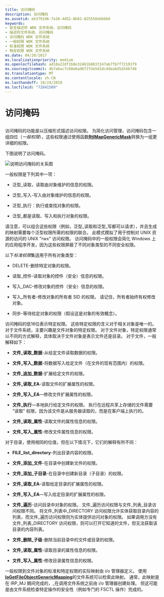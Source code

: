 ```yaml
---
title: 访问掩码
description: 访问掩码
ms.assetid: eb379196-7a10-4d52-8b81-825550ebbbb0
keywords:
- 安全描述符 WDK 文件系统，访问掩码
- 描述符文件系统、访问掩码
- 访问掩码 WDK 文件系统
- 一般权限 WDK 文件系统
- 标准权限 WDK 文件系统
- 特定权限 WDK 文件系统
ms.date: 04/20/2017
ms.localizationpriority: medium
ms.openlocfilehash: ad10a22df1b8e32481b8837247ab7fb7f72191f9
ms.sourcegitcommit: 4b7a6ac7c68e6ad6f27da5d1dc4deabd5d34b748
ms.translationtype: MT
ms.contentlocale: zh-CN
ms.lasthandoff: 10/24/2019
ms.locfileid: "72841509"
---
```

# <a name="access-mask"></a>访问掩码


## <span id="ddk_sec_access_mask_if"></span><span id="DDK_SEC_ACCESS_MASK_IF"></span>


访问掩码的功能是以压缩形式描述访问权限。 为简化访问管理，访问掩码包含一组四位（*一般权限*），这些权限通过使用函数[**RtlMapGenericMask**](https://docs.microsoft.com/windows-hardware/drivers/ddi/ntddk/nf-ntddk-rtlmapgenericmask)转换为一组更详细的权限。

下图说明了访问掩码。

![说明访问掩码的关系图](images/fssecurity-03.png)

一般权限是下列其中一项：

-   泛型\_读取，读取由对象维护的信息的权限。

-   泛型\_写入-写入由对象维护的信息的权限。

-   泛型\_执行：执行或查找对象的权限。

-   泛型\_都是读取、写入和执行对象的权限。

请注意，可以组合这些权限（例如，泛型\_读取和泛型\_写都可以请求），并且生成的映射需要每个泛型权限所需的权限的联合。 此模式模拟了用于控制对 UNIX 资源的访问的 UNIX "rwx" 访问权限。 访问掩码中的一般权限会简化 Windows 上的应用程序开发，因为这些权限屏蔽了不同对象类型的不同安全权限。

以下*标准权限*集适用于所有对象类型：

-   DELETE-删除特定对象的权限。

-   读取\_控件-读取对象的控件（安全）信息的权限。

-   写入\_DAC-修改对象的控件（安全）信息的权限。

-   写入\_所有者-修改对象的所有者 SID 的权限。 请记住，所有者始终有权修改对象。

-   同步-等待给定对象的权限（假设这是对象的有效概念）。

访问掩码的低16位表示特定权限。 这些特定权限的含义对于相关对象是唯一的。 对于文件系统，主要兴趣是文件对象的特定权限。 对于文件对象，特定权限通常以不同的方式解释，具体取决于文件对象是表示文件还是目录。 对于文件，一般解释如下：

-   **文件\_读取\_数据**-从给定文件读取数据的权限。

-   **文件\_写入\_数据**-将数据写入给定文件（在文件的现有范围内）的权限。

-   **文件\_追加\_数据**-扩展给定文件的权限。

-   **文件\_读取\_EA**-读取文件的扩展属性的权限。

-   **文件\_写入\_EA**—修改文件扩展属性的权限。

-   **文件\_执行**—本地执行给定文件的权限。 执行在远程共享上存储的文件需要 "读取" 权限，因为该文件是从服务器读取的，而是在客户端上执行的。

-   **文件\_读取\_属性**-读取文件的属性信息的权限。

-   **文件\_写入\_属性**-修改文件属性信息的权限。

对于目录，使用相同的位值，但在以下情况下，它们的解释有所不同：

-   **FILE\_list\_directory**-列出目录内容的权限。

-   **文件\_添加\_文件**-在目录中创建新文件的权限。

-   **文件\_添加\_子目录**-在目录中创建新目录（子目录）的权限。

-   **文件\_读取\_EA**-读取给定目录的扩展属性的权限。

-   **文件\_写入\_EA**—写入给定目录的扩展属性的权限。

-   **文件\_遍历**-访问目录中对象的权限。 文件\_遍历访问权限与文件\_列表\_目录访问权限不同。 将文件\_列表中\_DIRECTORY 访问权限允许实体获取目录内容的列表，而文件\_遍历访问权限则为实体提供访问对象的权限。 如果调用方没有文件\_列表\_DIRECTORY 访问权限，则可以打开它知道的文件，但无法获取该目录的内容列表。

-   **文件\_删除\_子级**-删除当前目录中的文件或目录的权限。

-   **文件\_读取\_属性**-读取目录的属性信息的权限。

-   **文件\_写入\_属性**-修改目录属性信息的权限。

一般权限到文件对象的标准和特定权限的实际映射由 i/o 管理器定义。 使用[**IoGetFileObjectGenericMapping**](https://docs.microsoft.com/windows-hardware/drivers/ddi/ntddk/nf-ntddk-iogetfileobjectgenericmapping)的文件系统可以检索此映射。 通常，此映射是在 IRP\_MJ 期间完成的，\_在调用文件系统之前由 i/o 管理器创建处理。 但这可能是由文件系统检查特定操作的安全性（例如专门的 FSCTL 操作）完成的。

 

 




